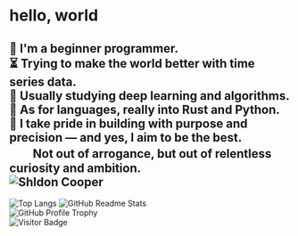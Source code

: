 # hello, world

🐥 I'm a beginner programmer.<br>
⏳ Trying to make the world better with time series data.<br>
🧠 Usually studying deep learning and algorithms.<br>
🤖 As for languages, really into Rust and Python.<br>
🚀 I take pride in building with purpose and precision — and yes, I aim to be the best.<br>
　　Not out of arrogance, but out of relentless curiosity and ambition.<br>
![Shldon Cooper](https://media3.giphy.com/media/v1.Y2lkPTc5MGI3NjExdjI1ZDcydTRxb3M4YnZ4Nmx2NnZjaTZoM2lwZ3N4dWJqcnRpejBldiZlcD12MV9pbnRlcm5hbF9naWZfYnlfaWQmY3Q9Zw/C1dmtEuMtJqMg/giphy.gif)<br>
---
![Top Langs](https://github-readme-stats.vercel.app/api/top-langs/?username=TheRealGo&layout=compact)
![GitHub Readme Stats](https://github-readme-stats.vercel.app/api?username=TheRealGo&show_icons=true)<br>
![GitHub Profile Trophy](https://github-profile-trophy.vercel.app/?username=TheRealGo)<br>
![Visitor Badge](https://visitor-badge.laobi.icu/badge?page_id=TheRealGo.TheRealGo)

<!--
**TheRealGo/TheRealGo** is a ✨ _special_ ✨ repository because its `README.md` (this file) appears on your GitHub profile.

Here are some ideas to get you started:

- 🔭 I’m currently working on ...
- 🌱 I’m currently learning ...
- 👯 I’m looking to collaborate on ...
- 🤔 I’m looking for help with ...
- 💬 Ask me about ...
- 📫 How to reach me: ...
- 😄 Pronouns: ...
- ⚡ Fun fact: ...
-->
